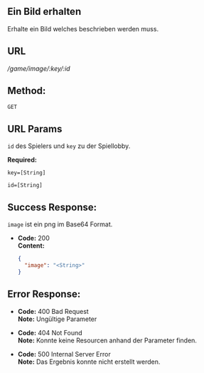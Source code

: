 ## Ein Bild erhalten

  Erhalte ein Bild welches beschrieben werden muss.  

## URL

  _/game/image/:key/:id_

## Method:
  
  `GET`
  
##  URL Params

  `id` des Spielers und `key` zu der Spiellobby.

   **Required:**
 
   `key=[String]`

   `id=[String]`


## Success Response:
  
  `image` ist ein png im Base64 Format.

  * **Code:** 200 <br />
    **Content:**
    ```json
    {
      "image": "<String>"
    }
    ```
 
## Error Response:

   * **Code:** 400 Bad Request<br />
    **Note:** Ungültige Parameter

  * **Code:** 404 Not Found<br />
    **Note:** Konnte keine Resourcen anhand der Parameter finden.

  * **Code:** 500 Internal Server Error<br />
    **Note:** Das Ergebnis konnte nicht erstellt werden.

